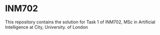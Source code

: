 # INM702
This repository contains the solution for Task 1 of INM702, MSc in Artificial Intelligence at City, University. of London
